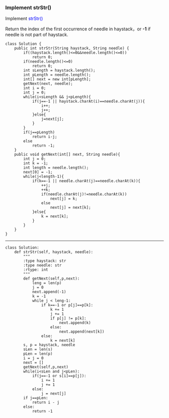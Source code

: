 ### Implement strStr()

Implement <font color='blue'>strStr()</font>

Return the index of the first occurrence of needle in haystack，or **-1** if needle is not part of haystack.

	class Solution {
	    public int strStr(String haystack, String needle) {
	        if((haystack.length()<=0&&needle.length()<=0))
	            return 0;
	        if(needle.length()<=0)
	            return 0;
	        int sLength = haystack.length();
	        int pLength = needle.length();
	        int[] next = new int[pLength];
	        getNext(next, needle);
	        int i = 0;
	        int j = 0;
	        while(i<sLength && j<pLength){
	            if(j==-1 || haystack.charAt(i)==needle.charAt(j)){
	                i++;
	                j++;
	            }else{
	                j=next[j];
	            }
	        }
	        if(j==pLength)
	            return i-j;
	        else
	            return -1;
	    }
	    public void getNext(int[] next, String needle){
	        int j = 0;
	        int k = -1;
	        int length = needle.length();
	        next[0] = -1;
	        while(j<length-1){
	            if(k==-1 || needle.charAt(j)==needle.charAt(k)){
	                ++j;
	                ++k;
	                if(needle.charAt(j)!=needle.charAt(k))
	                    next[j] = k;
	                else
	                    next[j] = next[k];
	            }else{
	                k = next[k];
	            }
	        }
	    }
	}

----

	class Solution:
	    def strStr(self, haystack, needle):
	        """
	        :type haystack: str
	        :type needle: str
	        :rtype: int
	        """
	        def getNext(self,p,next):
	            leng = len(p)
	            j = 0
	            next.append(-1)
	            k = -1
	            while j < leng-1:
	                if k==-1 or p[j]==p[k]:
	                    k += 1
	                    j += 1
	                    if p[j] != p[k]:
	                        next.append(k)
	                    else:
	                        next.append(next[k])
	                else:
	                    k = next[k]
	        s, p = haystack, needle
	        sLen = len(s)
	        pLen = len(p)
	        i = j = 0
	        next = []
	        getNext(self,p,next)
	        while(i<sLen and j<pLen):
	            if(j==-1 or s[i]==p[j]):
	                i += 1
	                j += 1
	            else:
	                j = next[j]
	        if j==pLen:
	            return i - j
	        else:
	            return -1
